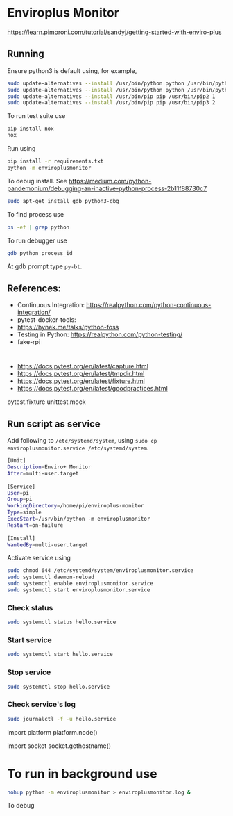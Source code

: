 # Enviroplus Monitor

https://learn.pimoroni.com/tutorial/sandyj/getting-started-with-enviro-plus

## Running

Ensure python3 is default using, for example,

```bash
sudo update-alternatives --install /usr/bin/python python /usr/bin/python2.7 1
sudo update-alternatives --install /usr/bin/python python /usr/bin/python3.7 2
sudo update-alternatives --install /usr/bin/pip pip /usr/bin/pip2 1
sudo update-alternatives --install /usr/bin/pip pip /usr/bin/pip3 2
```

To run test suite use

```bash
pip install nox
nox
```

Run using

```bash
pip install -r requirements.txt
python -m enviroplusmonitor
```

To debug install. See https://medium.com/python-pandemonium/debugging-an-inactive-python-process-2b11f88730c7

```bash
sudo apt-get install gdb python3-dbg
```

To find process use

```bash
ps -ef | grep python
```

To run debugger use

```bash
gdb python process_id
```

At gdb prompt type `py-bt`.


## References:

* Continuous Integration: https://realpython.com/python-continuous-integration/
* pytest-docker-tools:
* https://hynek.me/talks/python-foss
* Testing in Python: https://realpython.com/python-testing/
* fake-rpi


#
* https://docs.pytest.org/en/latest/capture.html
* https://docs.pytest.org/en/latest/tmpdir.html
* https://docs.pytest.org/en/latest/fixture.html
* https://docs.pytest.org/en/latest/goodpractices.html

pytest.fixture
unittest.mock

## Run script as service

Add following to `/etc/systemd/system`, using `sudo cp enviroplusmonitor.service /etc/systemd/system`.

```bash
[Unit]
Description=Enviro+ Monitor
After=multi-user.target
 
[Service]
User=pi
Group=pi
WorkingDirectory=/home/pi/enviroplus-monitor
Type=simple
ExecStart=/usr/bin/python -m enviroplusmonitor
Restart=on-failure
 
[Install]
WantedBy=multi-user.target
```

Activate service using

```bash
sudo chmod 644 /etc/systemd/system/enviroplusmonitor.service
sudo systemctl daemon-reload
sudo systemctl enable enviroplusmonitor.service
sudo systemctl start enviroplusmonitor.service
```

### Check status

```bash
sudo systemctl status hello.service
```

### Start service

```bash
sudo systemctl start hello.service
```

### Stop service

```bash
sudo systemctl stop hello.service
```

### Check service's log

```bash
sudo journalctl -f -u hello.service
```


import platform
platform.node()

import socket
socket.gethostname()

# To run in background use

```bash
nohup python -m enviroplusmonitor > enviroplusmonitor.log &
```

To debug

```